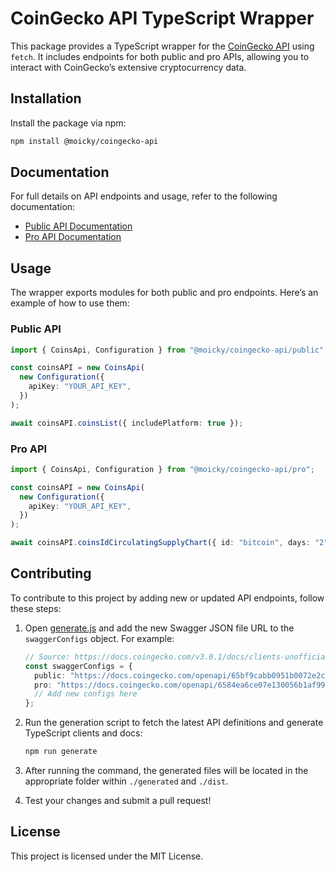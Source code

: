 # CoinGecko API TypeScript Wrapper

This package provides a TypeScript wrapper for the [CoinGecko API](https://www.coingecko.com/en/api) using `fetch`. It includes endpoints for both public and pro APIs, allowing you to interact with CoinGecko’s extensive cryptocurrency data.

## Installation

Install the package via npm:

```bash
npm install @moicky/coingecko-api
```

## Documentation

For full details on API endpoints and usage, refer to the following documentation:

- [Public API Documentation](./docs/public/README.md)
- [Pro API Documentation](./docs/pro/README.md)

## Usage

The wrapper exports modules for both public and pro endpoints. Here’s an example of how to use them:

### Public API

```typescript
import { CoinsApi, Configuration } from "@moicky/coingecko-api/public";

const coinsAPI = new CoinsApi(
  new Configuration({
    apiKey: "YOUR_API_KEY",
  })
);

await coinsAPI.coinsList({ includePlatform: true });
```

### Pro API

```typescript
import { CoinsApi, Configuration } from "@moicky/coingecko-api/pro";

const coinsAPI = new CoinsApi(
  new Configuration({
    apiKey: "YOUR_API_KEY",
  })
);

await coinsAPI.coinsIdCirculatingSupplyChart({ id: "bitcoin", days: "2" });
```

## Contributing

To contribute to this project by adding new or updated API endpoints, follow these steps:

1. Open [generate.js](./generate.js) and add the new Swagger JSON file URL to the `swaggerConfigs` object. For example:

   ```typescript
   // Source: https://docs.coingecko.com/v3.0.1/docs/clients-unofficial#swagger-json-official
   const swaggerConfigs = {
     public: "https://docs.coingecko.com/openapi/65bf9cabb0951b0072e2cade",
     pro: "https://docs.coingecko.com/openapi/6584ea6ce07e130056b1af99",
     // Add new configs here
   };
   ```

2. Run the generation script to fetch the latest API definitions and generate TypeScript clients and docs:

   ```bash
   npm run generate
   ```

3. After running the command, the generated files will be located in the appropriate folder within `./generated` and `./dist`.

4. Test your changes and submit a pull request!

## License

This project is licensed under the MIT License.
